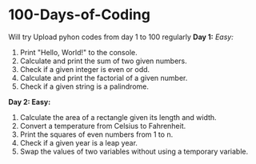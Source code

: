 # 100-Days-of-Coding
Will try Upload pyhon codes from day 1 to 100 regularly
**Day 1:**
*Easy:*
1. Print "Hello, World!" to the console.
2. Calculate and print the sum of two given numbers.
3. Check if a given integer is even or odd.
4. Calculate and print the factorial of a given number.
5. Check if a given string is a palindrome.

 **Day 2: Easy:** 
1. Calculate the area of a rectangle given its length and width.
2. Convert a temperature from Celsius to Fahrenheit.
3. Print the squares of even numbers from 1 to n.
4. Check if a given year is a leap year.
5. Swap the values of two variables without using a temporary variable.
